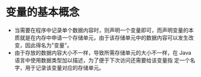 # 变量的基本概念
* 当需要在程序中记录单个数据内容时，则声明一个变量即可，而声明变量的本质就是在内存中申请一个存储单元，由于该存储单元中的数据内容可以发生改变，因此得名为"变量"。
* 由于存放的数据内容大小不一样，导致所需存储单元的大小不一样，在 Java语言中使用数据类型加以描述，为了便于下次访问还需要给该变量指 定一个名字，用于记录该变量对应的存储单元。
